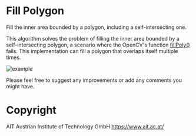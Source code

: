 # Fill Polygon
Fill the inner area bounded by a polygon, including a self-intersecting one.

This algorithm solves the problem of filling the inner area bounded by a self-intersecting polygon, a scenario where the OpenCV's function [fillPoly()](https://docs.opencv.org/4.x/d6/d6e/group__imgproc__draw.html#ga311160e71d37e3b795324d097cb3a7dc) fails. This implementation can fill a polygon that overlaps itself multiple times.

![example](https://github.com/hvs-ait/fill_polygon/assets/26874096/3314fe33-6988-4a86-a44a-74cd45d11571)


Please feel free to suggest any improvements or add any comments you might have.

# Copyright
AIT Austrian Institute of Technology GmbH
https://www.ait.ac.at/
